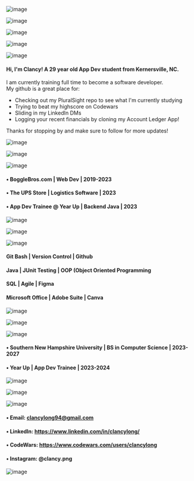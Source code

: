 ![image](https://github.com/clancycooper/clancycooper/assets/141694194/b16dc60b-cd50-4a8f-bba1-c1b0f210f65e)

![image](https://github.com/clancycooper/clancycooper/assets/141694194/a72f663a-0456-4b25-a781-960868d17822)

![image](https://github.com/clancycooper/clancycooper/assets/141694194/c3be5fc2-47e4-4edb-b73d-f02d7589a732)

![image](https://github.com/clancycooper/clancycooper/assets/141694194/71fb2493-e88b-4924-a9a7-855ac4ce44f8)

![image](https://github.com/clancycooper/clancycooper/assets/141694194/a8a2a131-955c-4ee2-8619-404f249e5d8f)


#### Hi, I'm Clancy! A 29 year old App Dev student from Kernersville, NC.  
I am currently training full time to become a software developer.   
My github is a great place for: 
- Checking out my PluralSight repo to see what I'm currently studying
- Trying to beat my highscore on Codewars
- Sliding in my LinkedIn DMs
- Logging your recent financials by cloning my Account Ledger App!

Thanks for stopping by and make sure to follow for more updates!

![image](https://github.com/clancycooper/clancycooper/assets/141694194/a0f62df9-8564-4cf6-a215-ceb96cb6d97b)

![image](https://github.com/clancycooper/clancycooper/assets/141694194/3f91d225-8b3d-455a-8452-235bb34c20a6)

![image](https://github.com/clancycooper/clancycooper/assets/141694194/fdeaa021-fd25-46be-b2c3-e205cbc9001b)


#### • BoggleBros.com | Web Dev | 2019-2023
#### • The UPS Store | Logistics Software | 2023
#### • App Dev Trainee @ Year Up | Backend Java | 2023

![image](https://github.com/clancycooper/clancycooper/assets/141694194/c3be5fc2-47e4-4edb-b73d-f02d7589a732)

![image](https://github.com/clancycooper/clancycooper/assets/141694194/a36ef55c-895a-4d50-a53f-788f50f09d46)

![image](https://github.com/clancycooper/clancycooper/assets/141694194/a92b6d10-190b-4c1b-b77d-68e56c7a38c3)


#### Git Bash | Version Control | Github 
#### Java | JUnit Testing | OOP (Object Oriented Programming
#### SQL | Agile | Figma
#### Microsoft Office | Adobe Suite | Canva

![image](https://github.com/clancycooper/clancycooper/assets/141694194/ed8d41ef-ee09-4255-907d-8eff8f2ff21f)

![image](https://github.com/clancycooper/clancycooper/assets/141694194/a9834783-0412-4e89-b984-80171d6dbd81)

![image](https://github.com/clancycooper/clancycooper/assets/141694194/6deaf5f6-c056-4e21-b03c-8e2289001915)


#### • Southern New Hampshire University | BS in Computer Science | 2023-2027
#### • Year Up | App Dev Trainee | 2023-2024

![image](https://github.com/clancycooper/clancycooper/assets/141694194/a09752db-7f5e-484b-9a5b-609c22990d81)
 
![image](https://github.com/clancycooper/clancycooper/assets/141694194/03d53413-f4d1-43a5-a5eb-8a06391aecbd)

![image](https://github.com/clancycooper/clancycooper/assets/141694194/ead575e8-8a55-4729-acab-e4f8252f2861)


#### • Email: clancylong94@gmail.com
#### • LinkedIn: https://www.linkedin.com/in/clancylong/
#### • CodeWars: https://www.codewars.com/users/clancylong
#### • Instagram: @clancy.png

![image](https://github.com/clancycooper/clancycooper/assets/141694194/f63411d5-4505-46c6-b879-3774bcdfe640)

